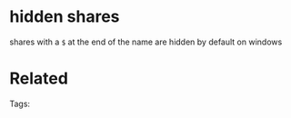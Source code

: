 # hidden shares
shares with a `$` at the end of the name are hidden by default on windows

# Related


Tags:

    

